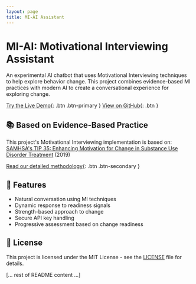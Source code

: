 ```yaml
---
layout: page
title: MI-AI Assistant
---
```


# MI-AI: Motivational Interviewing Assistant

An experimental AI chatbot that uses Motivational Interviewing techniques to help explore behavior change. This project combines evidence-based MI practices with modern AI to create a conversational experience for exploring change.

[Try the Live Demo](https://mi-ai.vercel.app/){: .btn .btn-primary }
[View on GitHub](https://github.com/[your-username]/mi-ai){: .btn }

## 📚 Based on Evidence-Based Practice

This project's Motivational Interviewing implementation is based on:
[SAMHSA's TIP 35: Enhancing Motivation for Change in Substance Use Disorder Treatment](https://library.samhsa.gov/product/tip-35-enhancing-motivation-change-substance-use-disorder-treatment/pep19-02-01-003) (2019)

[Read our detailed methodology](methodology.html){: .btn .btn-secondary }

## 🌟 Features

- Natural conversation using MI techniques
- Dynamic response to readiness signals
- Strength-based approach to change
- Secure API key handling
- Progressive assessment based on change readiness

## 📝 License

This project is licensed under the MIT License - see the [LICENSE](https://github.com/[your-username]/mi-ai/blob/main/LICENSE) file for details.

[... rest of README content ...] 